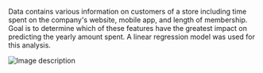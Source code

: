 Data contains various information on customers of a store including time spent on the company's website, mobile app, and length of membership.
Goal is to determine which of these features have the greatest impact on predicting the yearly amount spent.
A linear regression model was used for this analysis.

![Image description](https://www.designer-daily.com/wp-content/uploads/2018/08/ITBLOGS_Responsive-Website-vs-Mobile-Apps.jpg)

